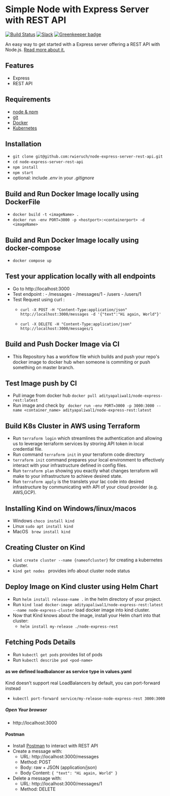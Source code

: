 # Simple Node with Express Server with REST API

[![Build Status](https://travis-ci.org/rwieruch/node-express-server-rest-api.svg?branch=master)](https://travis-ci.org/rwieruch/node-express-server-rest-api) [![Slack](https://slack-the-road-to-learn-react.wieruch.com/badge.svg)](https://slack-the-road-to-learn-react.wieruch.com/) [![Greenkeeper badge](https://badges.greenkeeper.io/rwieruch/node-express-server-rest-api.svg)](https://greenkeeper.io/)

An easy way to get started with a Express server offering a REST API with Node.js. [Read more about it.](https://www.robinwieruch.de/node-express-server-rest-api)

## Features

- Express
- REST API

## Requirements

- [node & npm](https://nodejs.org/en/)
- [git](https://www.robinwieruch.de/git-essential-commands/)
- [Docker](https://docs.docker.com/)
- [Kubernetes](https://kubernetes.io/docs/home/)

## Installation

- `git clone git@github.com:rwieruch/node-express-server-rest-api.git`
- `cd node-express-server-rest-api`
- `npm install`
- `npm start`
- optional: include _.env_ in your _.gitignore_


## Build and Run Docker Image locally using DockerFile
- `docker build -t <imageName> .`
- `docker run -env PORT=3000 -p <hostport>:<containerport> -d <imageName> `

## Build and Run Docker Image locally using docker-compose
- `docker compose up `

## Test your application locally with all endpoints
- Go to http://localhost:3000
- Test endpoint :
           - /messages
           - /messages/1
           - /users
           - /users/1
- Test Request using curl :
  - `curl -X POST -H "Content-Type:application/json" http://localhost:3000/messages -d '{"text":"Hi again, World"}'`

  - `curl -X DELETE -H "Content-Type:application/json" http://localhost:3000/messages/1`


## Build and Push Docker Image via CI
- This Repository has a workflow file which builds and push your repo's docker image to docker hub when someone is commiting or push something on master branch.

## Test Image push by CI
- Pull image from docker hub `docker pull adityapaliwal1/node-express-rest:latest`
- Run image and check by  ` docker run -env PORT=3000 -p 3000:3000 --name <container_name> adityapaliwal1/node-express-rest:latest`


## Build K8s Cluster in AWS using Terraform
- Run `terraform login` which streamlines the authentication and allowing us to leverage terraform services by stroring API token in local credential file.
- Run command `terraform init` in your terraform code directory
- `terraform init` command prepares your local environment to effectively interact with your      infrastructure defined in config files.
- Run `terraform plan` showing you exactly what changes terraform will make to your infrastructure to achieve desired state.
- Run `terraform apply` is the translets your Iac code into desired infrastructure by communicating with API of your cloud provider (e.g. AWS,GCP).


## Installing Kind on Windows/linux/macos
- Windows `choco install kind`
- Linux `sudo apt install kind`
- MacOS ` brew install kind`  

## Creating Cluster on Kind
- `kind create cluster --name {nameofcluster}` for creating a kubernetes cluster.
- `kind get nodes ` provides info about cluster node status

## Deploy Image on Kind cluster using Helm Chart
- Run `helm install release-name .` in the helm directory of your project.
- Run `kind load docker-image adityapaliwal1/node-express-rest:latest --name node-express-cluster` load docker image into kind cluster.
- Now that Kind knows about the image, install your Helm chart into that cluster:
   - `helm install my-release ./node-express-rest`

## Fetching Pods Details
- Run `kubectl get pods` provides list of pods
- Run `kubectl describe pod <pod-name>`

#### as we defined loadbalancer as service type in values.yaml
Kind doesn’t support real LoadBalancers by default, you can port-forward instead
- `kubectl port-forward service/my-release-node-express-rest 3000:3000`

##### Open Your browser
- http://localhost:3000

#### Postman

- Install [Postman](https://www.getpostman.com/apps) to interact with REST API
- Create a message with:
  - URL: http://localhost:3000/messages
  - Method: POST
  - Body: raw + JSON (application/json)
  - Body Content: `{ "text": "Hi again, World" }`
- Delete a message with:
  - URL: http://localhost:3000/messages/1
  - Method: DELETE
